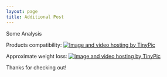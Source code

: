 ```yaml
---
layout: page
title: Additional Post
---
```

Some Analysis
<p align="center">
  
  Products compatibility:
  <a href="http://tinypic.com?ref=o01lvq" target="_blank"><img src="http://i63.tinypic.com/o01lvq.jpg" border="0" alt="Image and video hosting by TinyPic"></a>
  
  Approximate weight loss:
  <a href="http://tinypic.com?ref=212igea" target="_blank"><img src="http://i66.tinypic.com/212igea.jpg" border="0" alt="Image and video hosting by TinyPic"></a>
  
</p>

Thanks for checking out!
